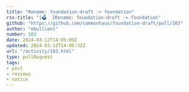 ```yaml
---
title: "Rename: foundation-draft -> foundation"
rss-title: "[🗳️  ]Rename: foundation-draft -> foundation"
github: "https://github.com/commonhaus/foundation-draft/pull/103"
author: "ebullient"
number: 103
date: 2024-03-12T14:05:09Z
updated: 2024-03-12T14:06:32Z
url: "/activity/103.html"
type: pullRequest
tags:
- post
- reviews
- notice
---
```

<!-- If you create a pull request that modifies policies or bylaws,
the description will be used in an email to the announcement list.
Explain your changes and hook a reviewer... -->

